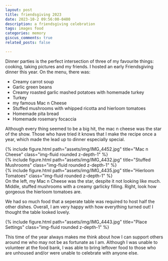 ```yaml
---
layout: post
title: friendsgiving 2023
date: 2023-10-2 09:56:00-0400
description: a friendsgiving celebration 
tags: images food
categories: memory
giscus_comments: true
related_posts: false

---
```

Dinner parties is the perfect intersection of three of my favourite things: cooking, taking pictures and my friends. I hosted an early Friendsgiving dinner this year. On the menu, there was:

- Creamy carrot soup
- Garlic green beans 
- Creamy roasted garlic mashed potatoes with homemade turkey
- Turkey
- my famous Mac n Cheese
- Stuffed mushrooms with whipped ricotta and hierloom tomatoes
- Homemade pita bread
- Homemade rosemary focaccia 

Although every thing seemed to be a big hit, the mac n cheese was the star of the show. Those who have tried it knows that I make the recipe once a year, which made the lead up to dinner especially special. 

<div class="row">
    <div class="col-sm mt-3 mt-md-0">
        {% include figure.html path="assets/img/IMG_4452.jpg" title="Mac n Cheese" class="img-fluid rounded z-depth-1" %}
    </div>
    <div class="col-sm mt-3 mt-md-0">
        {% include figure.html path="assets/img/IMG_4432.jpg" title="Stuffed Mushrooms" class="img-fluid rounded z-depth-1" %}
    </div>
    <div class="col-sm mt-3 mt-md-0">
        {% include figure.html path="assets/img/IMG_4435.jpg" title="Hierloom Tomatoes" class="img-fluid rounded z-depth-1" %}
    </div>
</div>
<div class="caption">
    On the left, my Mac n Cheese was the star, despite it not looking like much. Middle, stuffed mushrooms with a creamy garlicky filling. Right, look how gorgeous the hierloom tomatoes are.
</div>

We had so much food that a seperate table was required to host half the other dishes. Overall, I am very happy with how everything turned out! I thought the table looked lovely. 

<div class="row justify-content-sm-center">
    <div class="col-sm-12 mt-3 mt-md-0">
        {% include figure.html path="assets/img/IMG_4443.jpg" title="Place Settings" class="img-fluid rounded z-depth-1" %}
    </div>
    
This time of the year always makes me think about how I can support others around me who may not be as fortunate as I am. Although I was unable to volunteer at the food bank, I was able to bring leftover food to those who are unhoused and/or were unable to celebrate with anyone else. 
</div>
